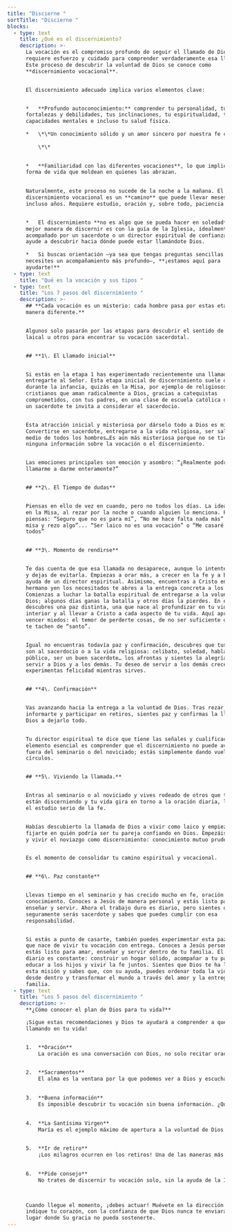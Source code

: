 ```yaml
---
title: "Discierne "
sortTitle: "Discierne "
blocks:
  - type: text
    title: ¿Qué es el discernimiento?
    description: >-
      La vocación es el compromiso profundo de seguir el llamado de Dios. Se
      requiere esfuerzo y cuidado para comprender verdaderamente esa llamada.
      Este proceso de descubrir la voluntad de Dios se conoce como
      **discernimiento vocacional**.


      El discernimiento adecuado implica varios elementos clave:


      *   **Profundo autoconocimiento:** comprender tu personalidad, tus
      fortalezas y debilidades, tus inclinaciones, tu espiritualidad, tus
      capacidades mentales e incluso tu salud física.
          
      *   \*\*Un conocimiento sólido y un amor sincero por nuestra fe católica.
          
          \*\*

          
      *   **Familiaridad con las diferentes vocaciones**, lo que implican y la
      forma de vida que moldean en quienes las abrazan.
          

      Naturalmente, este proceso no sucede de la noche a la mañana. El
      discernimiento vocacional es un **camino** que puede llevar meses o
      incluso años. Requiere estudio, oración y, sobre todo, paciencia.


      *   El discernimiento **no es algo que se pueda hacer en soledad**. La
      mejor manera de discernir es con la guía de la Iglesia, idealmente
      acompañado por un sacerdote o un director espiritual de confianza que te
      ayude a descubrir hacia dónde puede estar llamándote Dios.
          
      *   Si buscas orientación —ya sea que tengas preguntas sencillas o
      necesites un acompañamiento más profundo—, **¡estamos aquí para
      ayudarte!**
  - type: text
    title: "Qué es la vocación y sus tipos "
  - type: text
    title: "Los 7 pasos del discernimiento "
    description: >-
      ## **Cada vocación es un misterio: cada hombre pasa por estas etapas de
      manera diferente.**


      Algunos solo pasarán por las etapas para descubrir el sentido de su vida
      laical u otros para encontrar su vocación sacerdotal. 


      ## **1\. El Llamado inicial**


      Si estás en la etapa 1 has experimentado recientemente una llamada a
      entregarte al Señor. Esta etapa inicial de discernimiento suele ocurrir
      durante la infancia, quizás en la Misa, por ejemplo de religiosos, viendo
      cristianos que aman radicalmente a Dios, gracias a catequistas
      comprometidos, con tus padres, en una clase de escuela católica o cuando
      un sacerdote te invita a considerar el sacerdocio.


      Esta atracción inicial y misteriosa por dárselo todo a Dios es misteriosa.
      Convertirse en sacerdote, entregarse a la vida religiosa, ser sal y luz en
      medio de todos los hombres…Es aún más misteriosa porque no se tiene casi
      ninguna información sobre la vocación o el discernimiento.


      Las emociones principales son emoción y asombro: “¿Realmente podría Dios
      llamarme a darme enteramente?”


      ## **2\. El Tiempo de dudas**


      Piensas en ello de vez en cuando, pero no todos los días. La idea aparece
      en la Misa, al rezar por la noche o cuando alguien lo menciona. Pero
      piensas: “Seguro que no es para mí”, “No me hace falta nada más” “Ya voy a
      misa y rezo algo”... “Ser laico no es una vocación” o “Me casaré como
      todos”


      ## **3\. Momento de rendirse**


      Te das cuenta de que esa llamada no desaparece, aunque lo intentes. Cedes
      y dejas de evitarla. Empiezas a orar más, a crecer en la fe y a buscar
      ayuda de un director espiritual. Asimismo, encuentras a Cristo en tu
      hermano yen los necesitados te abres a la entrega concreta a los demás.
      Comienzas a luchar la batalla espiritual de entregarse a la voluntad de
      Dios; algunos días ganas la batalla y otros días la pierdes. En esta etapa
      descubres una paz distinta, una que nace al profundizar en tu vida
      interior y al llevar a Cristo a cada aspecto de tu vida. Aquí aprendes a
      vencer miedos: el temor de perderte cosas, de no ser suficiente o de que
      te tachen de “santo”. 


      Igual no encuentras todavía paz y confirmación, descubres que tus miedos
      son al sacerdocio o a la vida religiosa: celibato, soledad, hablar en
      público, ser un buen sacerdote… los afrontas y sientes la alegría de
      servir a Dios y a los demás. Tu deseo de servir a los demás crece y
      experimentas felicidad mientras sirves. 


      ## **4\. Confirmación**


      Vas avanzando hacia la entrega a la voluntad de Dios. Tras rezar,
      informarte y participar en retiros, sientes paz y confirmas la llamada de
      Dios a dejarlo todo. 


      Tu director espiritual te dice que tiene las señales y cualificaciones. El
      elemento esencial es comprender que el discernimiento no puede avanzar más
      fuera del seminario o del noviciado; estás simplemente dando vueltas en
      círculos.


      ## **5\. Viviendo la llamada.**


      Entras al seminario o al noviciado y vives rodeado de otros que también
      están discerniendo y tu vida gira en torno a la oración diaria, la Misa y
      el estudio serio de la fe.


      Habías descubierto la llamada de Dios a vivir como laico y empiezas a
      fijarte en quién podría ser tu pareja confiando en Dios. Empezáis a salir
      y vivir el noviazgo como discernimiento: conocimiento mutuo prudente y 


      Es el momento de consolidar tu camino espiritual y vocacional.


      ## **6\. Paz constante**


      Llevas tiempo en el seminario y has crecido mucho en fe, oración y
      conocimiento. Conoces a Jesús de manera personal y estás listo para
      enseñar y servir. Ahora el trabajo duro es diario, pero sientes que
      seguramente serás sacerdote y sabes que puedes cumplir con esa
      responsabilidad.


      Si estás a punto de casarte, también puedes experimentar esta paz interior
      que nace de vivir tu vocación con entrega. Conoces a Jesús personalmente y
      estás listo para amar, enseñar y servir dentro de tu familia. El trabajo
      diario es constante: construir un hogar sólido, acompañar a tu pareja,
      educar a los hijos y vivir la fe juntos. Sientes que Dios te ha llamado a
      esta misión y sabes que, con su ayuda, puedes ordenar toda la vida social
      desde dentro y transformar el mundo a través del amor y la entrega de tu
      familia.
  - type: text
    title: "Los 5 pasos del discernimiento "
    description: >-
      **¿Cómo conocer el plan de Dios para tu vida?**  

      ¡Sigue estas recomendaciones y Dios te ayudará a comprender a qué te está
      llamando en tu vida!


      1.  **Oración**  
          La oración es una conversación con Dios, no solo recitar oraciones, sino hablar con el Señor desde el corazón. Todos los días lee la Biblia y habla con Jesús como si fuera tu mejor amigo. Pídele que te revele Su plan: “Jesús, quiero querer lo que Tú quieres. Aquí estoy, Señor; vengo a hacer Tu voluntad.” Confía plenamente en que Dios tiene un plan para ti.

          
      2.  **Sacramentos**  
          El alma es la ventana por la que podemos ver a Dios y escuchar Su voz. Si la ventana está sucia por el pecado, debe limpiarse mediante la Confesión para poder estar en unión con Dios. Cuando recibas la Comunión, pídele a Jesús que te muestre tu vocación.

          
      3.  **Buena información**  
          Es imposible descubrir tu vocación sin buena información. ¿Qué significa tener un matrimonio cristiano y santo? ¿Qué hacen los sacerdotes? ¿Cómo es la vida de una hermana o un hermano religioso? Busca información confiable y luego lleva lo aprendido de vuelta a la oración.

          
      4.  **La Santísima Virgen**  
          María es el ejemplo máximo de apertura a la voluntad de Dios. ¿Estás abierto a la voluntad de Dios para ti? Reza tres Avemarías cada día, específicamente para conocer tu vocación y tener el valor de seguirla.

          
      5.  **Ir de retiro**  
          ¡Los milagros ocurren en los retiros! Una de las maneras más seguras de descubrir el plan de Dios para ti es entrar en el silencio y la oración durante un tiempo prolongado. Pide a personas de confianza que te ayuden a encontrar un buen retiro.

          
      6.  **Pide consejo**  
          No trates de discernir tu vocación solo, sin la ayuda de la Iglesia. Habla con una hermana, un sacerdote o un diácono en quien confíes.

          

      Cuando llegue el momento, ¡debes actuar! Muévete en la dirección que te
      indique tu corazón, con la confianza de que Dios nunca te enviará a un
      lugar donde Su gracia no pueda sostenerte.
---
```

